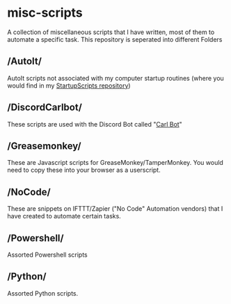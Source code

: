 # misc-scripts
A collection of miscellaneous scripts that I have written, most of them to automate a specific task. This repository is seperated into different Folders

## /AutoIt/
AutoIt scripts not associated with my computer startup routines (where you would find in my [StartupScripts repository](https://github.com/zhurai/StartupScripts))

## /DiscordCarlbot/
These scripts are used with the Discord Bot called "[Carl Bot](https://carl.gg/)"

## /Greasemonkey/ 
These are Javascript scripts for GreaseMonkey/TamperMonkey. You would need to copy these into your browser as a userscript.

## /NoCode/
These are snippets on IFTTT/Zapier ("No Code" Automation vendors) that I have created to automate certain tasks.

## /Powershell/
Assorted Powershell scripts

## /Python/
Assorted Python scripts.
